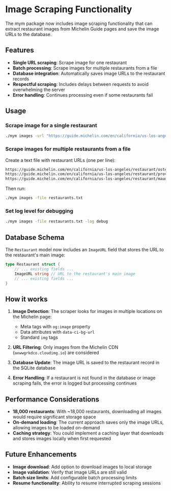 # Image Scraping Functionality

The mym package now includes image scraping functionality that can extract restaurant images from Michelin Guide pages and save the image URLs to the database.

## Features

- **Single URL scraping**: Scrape image for one restaurant
- **Batch processing**: Scrape images for multiple restaurants from a file
- **Database integration**: Automatically saves image URLs to the restaurant records
- **Respectful scraping**: Includes delays between requests to avoid overwhelming the server
- **Error handling**: Continues processing even if some restaurants fail

## Usage

### Scrape image for a single restaurant

```bash
./mym images -url "https://guide.michelin.com/en/california/us-los-angeles/restaurant/osteria-mozza"
```

### Scrape images for multiple restaurants from a file

Create a text file with restaurant URLs (one per line):

```txt
https://guide.michelin.com/en/california/us-los-angeles/restaurant/osteria-mozza
https://guide.michelin.com/en/california/us-los-angeles/restaurant/providence
https://guide.michelin.com/en/california/us-los-angeles/restaurant/maude
```

Then run:

```bash
./mym images -file restaurants.txt
```

### Set log level for debugging

```bash
./mym images -file restaurants.txt -log debug
```

## Database Schema

The `Restaurant` model now includes an `ImageURL` field that stores the URL to the restaurant's main image:

```go
type Restaurant struct {
    // ... existing fields ...
    ImageURL string // URL to the restaurant's main image
    // ... existing fields ...
}
```

## How it works

1. **Image Detection**: The scraper looks for images in multiple locations on the Michelin page:
   - Meta tags with `og:image` property
   - Data attributes with `data-ci-bg-url`
   - Standard `img` tags

2. **URL Filtering**: Only images from the Michelin CDN (`axwwgrkdco.cloudimg.io`) are considered

3. **Database Update**: The image URL is saved to the restaurant record in the SQLite database

4. **Error Handling**: If a restaurant is not found in the database or image scraping fails, the error is logged but processing continues

## Performance Considerations

- **18,000 restaurants**: With ~18,000 restaurants, downloading all images would require significant storage space
- **On-demand loading**: The current approach saves only the image URLs, allowing images to be loaded on-demand
- **Caching strategy**: You could implement a caching layer that downloads and stores images locally when first requested

## Future Enhancements

- **Image download**: Add option to download images to local storage
- **Image validation**: Verify that image URLs are still valid
- **Batch size limits**: Add configurable batch processing limits
- **Resume functionality**: Ability to resume interrupted scraping sessions 